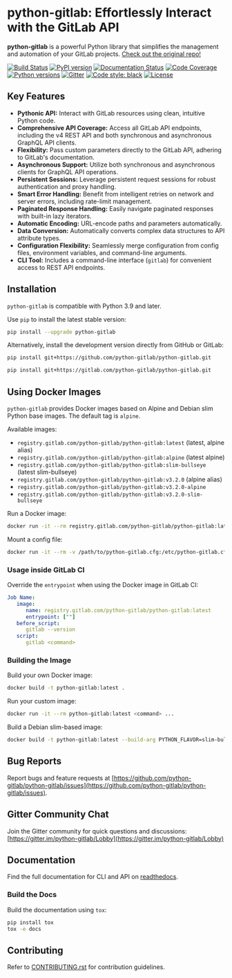# python-gitlab: Effortlessly Interact with the GitLab API

**python-gitlab** is a powerful Python library that simplifies the management and automation of your GitLab projects. [Check out the original repo!](https://github.com/python-gitlab/python-gitlab)

[![Build Status](https://github.com/python-gitlab/python-gitlab/workflows/Test/badge.svg)](https://github.com/python-gitlab/python-gitlab/actions)
[![PyPI version](https://badge.fury.io/py/python-gitlab.svg)](https://badge.fury.io/py/python-gitlab)
[![Documentation Status](https://readthedocs.org/projects/python-gitlab/badge/?version=latest)](https://python-gitlab.readthedocs.org/en/latest/?badge=latest)
[![Code Coverage](https://codecov.io/github/python-gitlab/python-gitlab/coverage.svg?branch=main)](https://codecov.io/github/python-gitlab/python-gitlab?branch=main)
[![Python versions](https://img.shields.io/pypi/pyversions/python-gitlab.svg)](https://pypi.python.org/pypi/python-gitlab)
[![Gitter](https://img.shields.io/gitter/room/python-gitlab/Lobby.svg)](https://gitter.im/python-gitlab/Lobby)
[![Code style: black](https://img.shields.io/badge/code%20style-black-000000.svg)](https://github.com/python/black)
[![License](https://img.shields.io/github/license/python-gitlab/python-gitlab)](https://github.com/python-gitlab/python-gitlab/blob/main/COPYING)

## Key Features

*   **Pythonic API:** Interact with GitLab resources using clean, intuitive Python code.
*   **Comprehensive API Coverage:** Access all GitLab API endpoints, including the v4 REST API and both synchronous and asynchronous GraphQL API clients.
*   **Flexibility:** Pass custom parameters directly to the GitLab API, adhering to GitLab's documentation.
*   **Asynchronous Support:** Utilize both synchronous and asynchronous clients for GraphQL API operations.
*   **Persistent Sessions:** Leverage persistent request sessions for robust authentication and proxy handling.
*   **Smart Error Handling:** Benefit from intelligent retries on network and server errors, including rate-limit management.
*   **Paginated Response Handling:** Easily navigate paginated responses with built-in lazy iterators.
*   **Automatic Encoding:**  URL-encode paths and parameters automatically.
*   **Data Conversion:** Automatically converts complex data structures to API attribute types.
*   **Configuration Flexibility:** Seamlessly merge configuration from config files, environment variables, and command-line arguments.
*   **CLI Tool:** Includes a command-line interface (``gitlab``) for convenient access to REST API endpoints.

## Installation

`python-gitlab` is compatible with Python 3.9 and later.

Use `pip` to install the latest stable version:

```bash
pip install --upgrade python-gitlab
```

Alternatively, install the development version directly from GitHub or GitLab:

```bash
pip install git+https://github.com/python-gitlab/python-gitlab.git
```

```bash
pip install git+https://gitlab.com/python-gitlab/python-gitlab.git
```

## Using Docker Images

`python-gitlab` provides Docker images based on Alpine and Debian slim Python base images. The default tag is `alpine`.

Available images:

*   `registry.gitlab.com/python-gitlab/python-gitlab:latest` (latest, alpine alias)
*   `registry.gitlab.com/python-gitlab/python-gitlab:alpine` (latest alpine)
*   `registry.gitlab.com/python-gitlab/python-gitlab:slim-bullseye` (latest slim-bullseye)
*   `registry.gitlab.com/python-gitlab/python-gitlab:v3.2.0` (alpine alias)
*   `registry.gitlab.com/python-gitlab/python-gitlab:v3.2.0-alpine`
*   `registry.gitlab.com/python-gitlab/python-gitlab:v3.2.0-slim-bullseye`

Run a Docker image:

```bash
docker run -it --rm registry.gitlab.com/python-gitlab/python-gitlab:latest <command> ...
```

Mount a config file:

```bash
docker run -it --rm -v /path/to/python-gitlab.cfg:/etc/python-gitlab.cfg registry.gitlab.com/python-gitlab/python-gitlab:latest <command> ...
```

### Usage inside GitLab CI

Override the `entrypoint` when using the Docker image in GitLab CI:

```yaml
Job Name:
   image:
      name: registry.gitlab.com/python-gitlab/python-gitlab:latest
      entrypoint: [""]
   before_script:
      gitlab --version
   script:
      gitlab <command>
```

### Building the Image

Build your own Docker image:

```bash
docker build -t python-gitlab:latest .
```

Run your custom image:

```bash
docker run -it --rm python-gitlab:latest <command> ...
```

Build a Debian slim-based image:

```bash
docker build -t python-gitlab:latest --build-arg PYTHON_FLAVOR=slim-bullseye .
```

## Bug Reports

Report bugs and feature requests at [https://github.com/python-gitlab/python-gitlab/issues](https://github.com/python-gitlab/python-gitlab/issues).

## Gitter Community Chat

Join the Gitter community for quick questions and discussions: [https://gitter.im/python-gitlab/Lobby](https://gitter.im/python-gitlab/Lobby)

## Documentation

Find the full documentation for CLI and API on [readthedocs](http://python-gitlab.readthedocs.org/en/stable/).

### Build the Docs

Build the documentation using `tox`:

```bash
pip install tox
tox -e docs
```

## Contributing

Refer to [CONTRIBUTING.rst](https://github.com/python-gitlab/python-gitlab/blob/main/CONTRIBUTING.rst) for contribution guidelines.